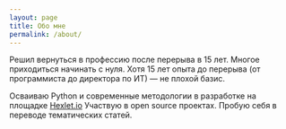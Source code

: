```yaml
---
layout: page
title: Обо мне
permalink: /about/
---
```


Решил вернуться в профессию после перерыва в 15 лет. Многое приходиться начинать с нуля. Хотя 15 лет опыта до перерыва (от программиста до директора по ИТ) — не плохой базис. 

Осваиваю Python и современные методологии в разработке на площадке [Hexlet.io](https://ru.hexlet.io/)
Участвую в open source проектах.
Пробую себя в переводе тематических статей.

